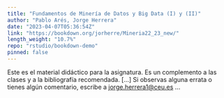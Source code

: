 ```yaml
---
title: "Fundamentos de Minería de Datos y Big Data (I) y (II)"
author: "Pablo Arés, Jorge Herrera"
date: "2023-04-07T05:36:54Z"
link: "https://bookdown.org/jorherre/Mineria22_23_new/"
length_weight: "10.7%"
repo: "rstudio/bookdown-demo"
pinned: false
---
```


Este es el material didáctico para la asignatura. Es un complemento a las clases y a la bibliografía recomendada. [...] Si observas alguna errata o tienes algún comentario, escribe a jorge.herrera1@ceu.es ...
